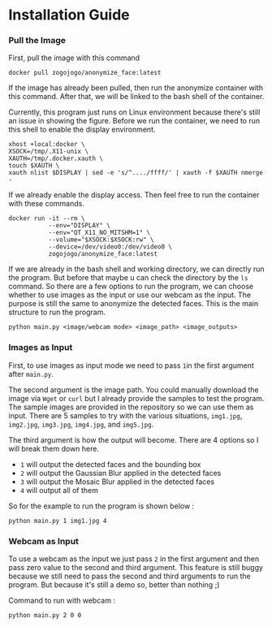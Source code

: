 # Installation Guide
### Pull the Image
First, pull the image with this command

```docker pull zogojogo/anonymize_face:latest```

If the image has already been pulled, then run the anonymize container with this command. After that, we will be linked to the bash shell of the container.

Currently, this program just runs on Linux environment because there's still an issue in showing the figure. Before we run the container, we need to run this shell to enable the display environment.

```
xhost +local:docker \
XSOCK=/tmp/.X11-unix \ 
XAUTH=/tmp/.docker.xauth \
touch $XAUTH \
xauth nlist $DISPLAY | sed -e 's/^..../ffff/' | xauth -f $XAUTH nmerge -
```
If we already enable the display access. Then feel free to run the container with these commands.
```
docker run -it --rm \
           --env="DISPLAY" \
           --env="QT_X11_NO_MITSHM=1" \
           --volume="$XSOCK:$XSOCK:rw" \
           --device=/dev/video0:/dev/video0 \ 
           zogojogo/anonymize_face:latest 
```

If we are already in the bash shell and working directory, we can directly run the program. But before that maybe u can check the directory by the ```ls``` command. So there are a few options to run the program, we can choose whether to use images as the input or use our webcam as the input. The purpose is still the same to anonymize the detected faces. This is the main structure to run the program. 

``` python main.py <image/webcam mode> <image_path> <image_outputs> ```
### Images as Input
First, to use images as input mode we need to pass ```1```in the first argument after ```main.py```.

The second argument is the image path. You could manually download the image via ```Wget``` or ```curl``` but I already provide the samples to test the program. The sample images are provided in the repository so we can use them as input. There are 5 samples to try with the various situations, ```img1.jpg```, ```img2.jpg```, ```img3.jpg```, ```img4.jpg```, and ```img5.jpg```. 

The third argument is how the output will become. There are 4 options so I will break them down here.

- ```1``` will output the detected faces and the bounding box
- ```2``` will output the Gaussian Blur applied in the detected faces
- ```3``` will output the Mosaic Blur applied in the detected faces
- ```4``` will output all of them

So for the example to run the program is shown below :

```python main.py 1 img1.jpg 4```

### Webcam as Input
To use a webcam as the input we just pass ```2``` in the first argument and then pass zero value to the second and third argument. This feature is still buggy because we still need to pass the second and third arguments to run the program. But because it's still a demo so, better than nothing ;)

Command to run with webcam : 

```python main.py 2 0 0```
